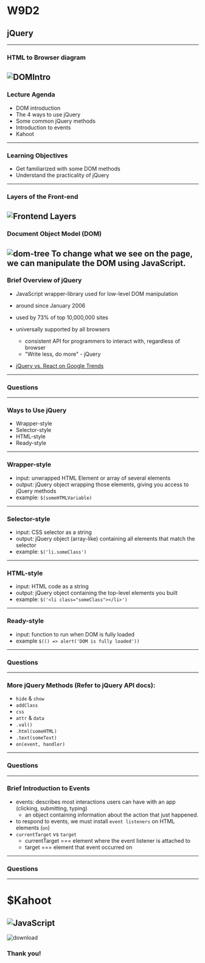 # W9D2
## jQuery
---
### HTML to Browser diagram
![DOMIntro](https://user-images.githubusercontent.com/51456702/74045475-ac630200-4981-11ea-8c27-6dbc34879033.png)
---
### Lecture Agenda
+ DOM introduction
+ The 4 ways to use jQuery
+ Some common jQuery methods
+ Introduction to events
+ Kahoot
---
### Learning Objectives
+ Get familiarized with some DOM methods
+ Understand the practicality of jQuery
---
### Layers of the Front-end
![Frontend Layers](https://user-images.githubusercontent.com/51456702/74088928-5f019600-4a50-11ea-8403-168bc1e545be.png)
---
### Document Object Model (DOM)
![dom-tree](https://www.w3schools.com/js/pic_htmltree.gif)
To change what we see on the page, we can manipulate the DOM using JavaScript. 
---
### Brief Overview of jQuery
+ JavaScript wrapper-library used for low-level DOM manipulation
+ around since January 2006 
+ used by 73% of top 10,000,000 sites
+ universally supported by all browsers
  + consistent API for programmers to interact with, regardless of browser
  + "Write less, do more" - jQuery
 
 + [jQuery vs. React on Google Trends](https://trends.google.com/trends/explore?date=all&q=%2Fm%2F0268gyp,%2Fm%2F012l1vxv)
---
### Questions
---
### Ways to Use jQuery
+ Wrapper-style
+ Selector-style
+ HTML-style
+ Ready-style
---
### Wrapper-style
+ input: unwrapped HTML Element or array of several elements
+ output: jQuery object wrapping those elements, giving you access to jQuery methods
+ example: `$(someHTMLVariable)`
---
### Selector-style
+ input: CSS selector as a string
+ output: jQuery object (array-like) containing all elements that match the selector
+ example: `$('li.someClass')`
---
### HTML-style
+ input: HTML code as a string
+ output: jQuery object containing the top-level elements you built
+ example: `$('<li class="someClass"></li>')`
---
### Ready-style
+ input: function to run when DOM is fully loaded
+ example `$(() => alert('DOM is fully loaded'))`
---
### Questions
---
### More jQuery Methods (Refer to jQuery API docs):
+ `hide` & `show`
+ `addClass`
+ `css`
+ `attr` & `data`
+ `.val()` 
+ `.html(someHTML)`
+ `.text(someText)`
+ `on(event, handler)`
---
### Questions
    
---
### Brief Introduction to Events
+ events: describes most interactions users can have with an app (clicking, submitting, typing)
    + an object containing information about the action that just happened. 
+ to respond to events, we must install `event listeners` on HTML elements (`on`)
+ `currentTarget` vs `target`
  + currentTarget === element where the event listener is attached to
  + target === element that event occurred on
---
### Questions
---
# $Kahoot
![JavaScript](https://media1.giphy.com/media/fuJPZBIIqzbt1kAYVc/giphy.gif?cid=ecf05e47tc6mz1tp5f7476bqw1wnj8qmnxg698dyyh6pptbl&rid=giphy.gif)
---
![download](https://user-images.githubusercontent.com/51456702/74116725-b5aec300-4b69-11ea-9c94-30c2d3ade100.jpeg)
### Thank you!
